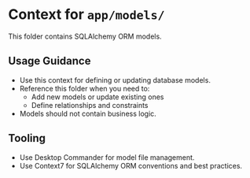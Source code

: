# Context for `app/models/`

This folder contains SQLAlchemy ORM models.

## Usage Guidance
- Use this context for defining or updating database models.
- Reference this folder when you need to:
  - Add new models or update existing ones
  - Define relationships and constraints
- Models should not contain business logic.

## Tooling
- Use Desktop Commander for model file management.
- Use Context7 for SQLAlchemy ORM conventions and best practices.
